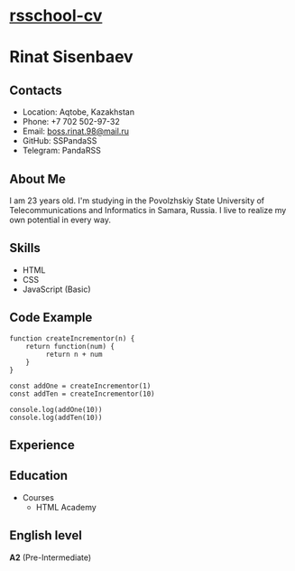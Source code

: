 # [rsschool-cv](https://sspandass.github.io/rsschool-cv/)

# Rinat Sisenbaev

## Contacts
* Location: Aqtobe, Kazakhstan
* Phone: +7 702 502-97-32
* Email: boss.rinat.98@mail.ru
* GitHub: SSPandaSS
* Telegram: PandaRSS

## About Me
I am 23 years old. I'm studying in the Povolzhskiy State University of Telecommunications and Informatics in Samara, Russia. I live to realize my own potential in every way.

## Skills
* HTML
* CSS
* JavaScript (Basic)

## Code Example
```
function createIncrementor(n) {
    return function(num) {
         return n + num
    }
}

const addOne = createIncrementor(1)
const addTen = createIncrementor(10)

console.log(addOne(10))
console.log(addTen(10))
```

## Experience

## Education
* Courses
  + HTML Academy

## English level
**A2** (Pre-Intermediate)
